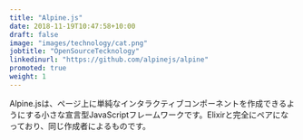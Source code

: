 ```yaml
---
title: "Alpine.js"
date: 2018-11-19T10:47:58+10:00
draft: false
image: "images/technology/cat.png"
jobtitle: "OpenSourceTecknology"
linkedinurl: "https://github.com/alpinejs/alpine"
promoted: true
weight: 1
---
```

Alpine.jsは、ページ上に単純なインタラクティブコンポーネントを作成できるようにする小さな宣言型JavaScriptフレームワークです。Elixirと完全にペアになっており、同じ作成者によるものです。